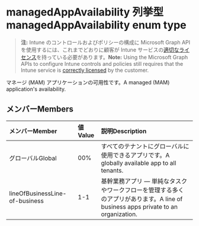 # <a name="managedappavailability-enum-type"></a><span data-ttu-id="ac26d-101">managedAppAvailability 列挙型</span><span class="sxs-lookup"><span data-stu-id="ac26d-101">managedAppAvailability enum type</span></span>

> <span data-ttu-id="ac26d-102">**注:** Intune のコントロールおよびポリシーの構成に Microsoft Graph API を使用するには、これまでどおりに顧客が Intune サービスの[適切なライセンス](https://go.microsoft.com/fwlink/?linkid=839381)を持っている必要があります。</span><span class="sxs-lookup"><span data-stu-id="ac26d-102">**Note:** Using the Microsoft Graph APIs to configure Intune controls and policies still requires that the Intune service is [correctly licensed](https://go.microsoft.com/fwlink/?linkid=839381) by the customer.</span></span>

<span data-ttu-id="ac26d-103">マネージ (MAM) アプリケーションの可用性です。</span><span class="sxs-lookup"><span data-stu-id="ac26d-103">A managed (MAM) application's availability.</span></span>
## <a name="members"></a><span data-ttu-id="ac26d-104">メンバー</span><span class="sxs-lookup"><span data-stu-id="ac26d-104">Members</span></span>
|<span data-ttu-id="ac26d-105">メンバー</span><span class="sxs-lookup"><span data-stu-id="ac26d-105">Member</span></span>|<span data-ttu-id="ac26d-106">値</span><span class="sxs-lookup"><span data-stu-id="ac26d-106">Value</span></span>|<span data-ttu-id="ac26d-107">説明</span><span class="sxs-lookup"><span data-stu-id="ac26d-107">Description</span></span>|
|:---|:---|:---|
|<span data-ttu-id="ac26d-108">グローバル</span><span class="sxs-lookup"><span data-stu-id="ac26d-108">Global</span></span>|<span data-ttu-id="ac26d-109">0</span><span class="sxs-lookup"><span data-stu-id="ac26d-109">0%</span></span>|<span data-ttu-id="ac26d-110">すべてのテナントにグローバルに使用できるアプリです。</span><span class="sxs-lookup"><span data-stu-id="ac26d-110">A globally available app to all tenants.</span></span>|
|<span data-ttu-id="ac26d-111">lineOfBusiness</span><span class="sxs-lookup"><span data-stu-id="ac26d-111">Line-of-business</span></span>|<span data-ttu-id="ac26d-112">1</span><span class="sxs-lookup"><span data-stu-id="ac26d-112">-1</span></span>|<span data-ttu-id="ac26d-113">基幹業務アプリ — 単純なタスクやワークフローを管理する多くのアプリがあります。</span><span class="sxs-lookup"><span data-stu-id="ac26d-113">A line of business apps private to an organization.</span></span>|



